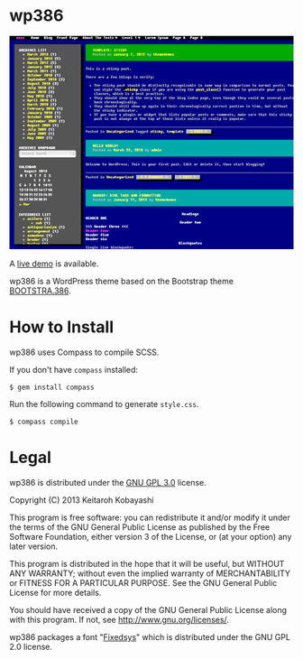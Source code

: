 wp386
=====

![Screenshot](screenshot.png?raw=true)

A [live demo](http://themes.kkob.us/wp386/) is available.

wp386 is a WordPress theme based on the Bootstrap theme [BOOTSTRA.386](https://github.com/kristopolous/BOOTSTRA.386).

How to Install
==============

wp386 uses Compass to compile SCSS.

If you don't have `compass` installed:

```
$ gem install compass
```

Run the following command to generate `style.css`.

```
$ compass compile
```

Legal
=====

wp386 is distributed under the [GNU GPL 3.0](http://www.gnu.org/licenses/gpl-3.0.html) license.

Copyright (C) 2013 Keitaroh Kobayashi

This program is free software: you can redistribute it and/or modify
it under the terms of the GNU General Public License as published by
the Free Software Foundation, either version 3 of the License, or
(at your option) any later version.

This program is distributed in the hope that it will be useful,
but WITHOUT ANY WARRANTY; without even the implied warranty of
MERCHANTABILITY or FITNESS FOR A PARTICULAR PURPOSE.  See the
GNU General Public License for more details.

You should have received a copy of the GNU General Public License
along with this program.  If not, see <http://www.gnu.org/licenses/>.

wp386 packages a font "[Fixedsys](http://www.moviecorner.de/en/font-fixedsys-ttf/fixedsys-download.html)" which is distributed under the GNU GPL 2.0 license.
